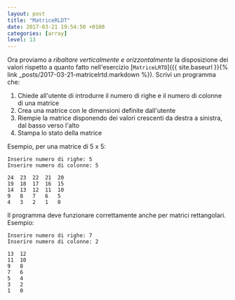 ```yaml
---
layout: post
title: "MatriceRLDT"
date: 2017-03-21 19:54:50 +0100
categories: [array]
level: 13
---
```


Ora proviamo a *ribaltare verticalmente e orizzontalmente* la disposizione dei valori rispetto a quanto fatto nell'esercizio [`MatriceLRTD`]({{ site.baseurl }}{% link _posts/2017-03-21-matricelrtd.markdown %}). Scrivi un programma che:

1. Chiede all'utente di introdurre il numero di righe e il numero di colonne di una matrice
2. Crea una matrice con le dimensioni definite dall'utente 
3. Riempie la matrice disponendo dei valori crescenti da destra a sinistra, dal basso verso l'alto
4. Stampa lo stato della matrice

Esempio, per una matrice di 5 x 5:

~~~text
Inserire numero di righe: 5
Inserire numero di colonne: 5

24	23	22	21	20	
19	18	17	16	15	
14	13	12	11	10	
9	8	7	6	5	
4	3	2	1	0	
~~~

Il programma deve funzionare correttamente anche per matrici rettangolari. Esempio:

~~~text
Inserire numero di righe: 7
Inserire numero di colonne: 2

13	12	
11	10	
9	8	
7	6	
5	4	
3	2	
1	0	
~~~